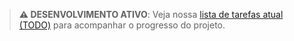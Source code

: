 
> **⚠️ DESENVOLVIMENTO ATIVO**: Veja nossa [lista de tarefas atual (TODO)](./TODO.md) para acompanhar o progresso do projeto.
